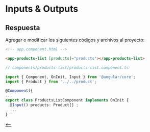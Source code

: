 # Inputs & Outputs

## Respuesta

Agregar o modificar los siguientes códigos y archivos al proyecto:

```html
<!-- app.component.html -->

<app-products-list [products]="products"></app-products-list>
```

```ts
// components/products-list/products-list.component.ts

import { Component, OnInit, Input } from '@angular/core';
import { Product } from '../../product';

@Component({
...
export class ProductsListComponent implements OnInit {
  @Input() products: Product[] ;
  ...
}
```

[<--](../inputs-outputs.md)
